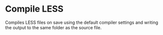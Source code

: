 # Compile LESS

Compiles LESS files on save using the default compiler settings and writing the output to the same
folder as the source file.
